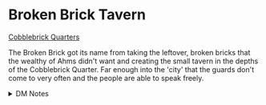 # Broken Brick Tavern
[Cobblebrick Quarters](Cobblebrick%20Quarters%20Overview.md)

The Broken Brick got its name from taking the leftover, broken bricks that the wealthy of Ahms didn't want and creating the small tavern in the depths of the Cobblebrick Quarter. Far enough into the 'city' that the guards don't come to very often and the people are able to speak freely.

<details>
  <summary>DM Notes</summary>
    NPC: Barkeep Grif and his daughter Veleta, both grey half orcs. Grif is around 44 years old while Veleta is maybe 18-19. Images in channel.
</details>